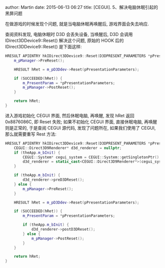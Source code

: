author: Martin
date: 2015-06-13 06:27
title: [CEGUI]. 5、解决电脑休眠引起的黑屏问题

在做游戏的时候发现个问题, 就是当电脑休眠再唤醒后, 游戏界面会失去响应.

查阅资料发现, 电脑休眠时 D3D 会丢失设备, 当唤醒后, D3D 会调用 IDirect3DDevice9::Reset() 解决这个问题, 原始的 HOOK 后的 IDirect3DDevice9::Reset() 是下面这样:

```c++
HRESULT APIENTRY hkIDirect3DDevice9::Reset(D3DPRESENT_PARAMETERS *pPresentationParameters) {
    m_pManager->PreReset();

    HRESULT hRet = m_pD3Ddev->Reset(pPresentationParameters);

    if (SUCCEEDED(hRet)) {
        m_PresentParam = *pPresentationParameters;
        m_pManager->PostReset();
    }

    return hRet;
}
```

进入游戏初始化 CEGUI 界面, 然后休眠电脑, 再唤醒, 发现 hRet 返回 0x8876086C, 即 Reset 失败;
如果不初始化 CEGUI 界面, 直接休眠电脑, 再唤醒则是正常的, 于是查阅 CEGUI 源代码, 发现了问题所在, 如果我们使用了 CEGUI, 那么就需要重写 Rest 方法:

```c++
HRESULT APIENTRY hkIDirect3DDevice9::Reset(D3DPRESENT_PARAMETERS *pPresentationParameters) {
    CEGUI::Direct3D9Renderer* d3d_renderer = nullptr;
    if (theApp.m_bInit) {
        CEGUI::System* cegui_system = CEGUI::System::getSingletonPtr();
        d3d_renderer = static_cast<CEGUI::Direct3D9Renderer*>(cegui_system->getRenderer());
    }

    if (theApp.m_bInit) {
        d3d_renderer->preD3DReset();
    } else {
        m_pManager->PreReset();
    }

    HRESULT hRet = m_pD3Ddev->Reset(pPresentationParameters);

    if (SUCCEEDED(hRet)) {
        m_PresentParam = *pPresentationParameters;

        if (theApp.m_bInit) {
            d3d_renderer->postD3DReset();
        } else {
            m_pManager->PostReset();
        }
    }

    return hRet;
}
```
